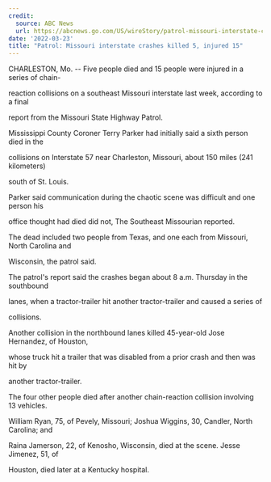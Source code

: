 ```yaml
---
credit:
  source: ABC News
  url: https://abcnews.go.com/US/wireStory/patrol-missouri-interstate-crashes-killed-injured-15-83625422
date: '2022-03-23'
title: "Patrol: Missouri interstate crashes killed 5, injured 15"
---
```

CHARLESTON, Mo. -- Five people died and 15 people were injured in a series of chain-

reaction collisions on a southeast Missouri interstate last week, according to a final 

report from the Missouri State Highway Patrol.

Mississippi County Coroner Terry Parker had initially said a sixth person died in the 

collisions on Interstate 57 near Charleston, Missouri, about 150 miles (241 kilometers) 

south of St. Louis.

Parker said communication during the chaotic scene was difficult and one person his 

office thought had died did not, The Southeast Missourian reported.

The dead included two people from Texas, and one each from Missouri, North Carolina and 

Wisconsin, the patrol said.

The patrol's report said the crashes began about 8 a.m. Thursday in the southbound 

lanes, when a tractor-trailer hit another tractor-trailer and caused a series of 

collisions.

Another collision in the northbound lanes killed 45-year-old Jose Hernandez, of Houston, 

whose truck hit a trailer that was disabled from a prior crash and then was hit by 

another tractor-trailer.

The four other people died after another chain-reaction collision involving 13 vehicles. 

William Ryan, 75, of Pevely, Missouri; Joshua Wiggins, 30, Candler, North Carolina; and 

Raina Jamerson, 22, of Kenosho, Wisconsin, died at the scene. Jesse Jimenez, 51, of 

Houston, died later at a Kentucky hospital.
